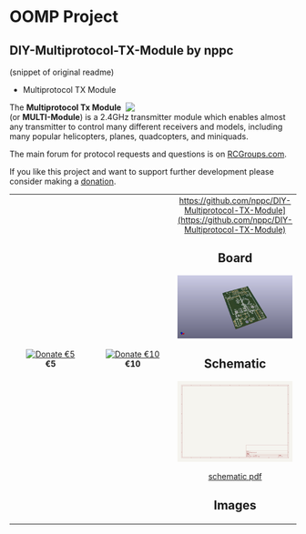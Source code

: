 # OOMP Project  
## DIY-Multiprotocol-TX-Module  by nppc  
  
(snippet of original readme)  
  
- Multiprotocol TX Module  
<img align="right" width=300 src="docs/images/multi.png" />  
  
The **Multiprotocol Tx Module** (or **MULTI-Module**) is a 2.4GHz transmitter module which enables almost any transmitter to control many different receivers and models, including many popular helicopters, planes, quadcopters, and miniquads.  
  
The main forum for protocol requests and questions is on [RCGroups.com](https://www.rcgroups.com/forums/showthread.php?2165676-DIY-Multiprotocol-TX-Module/page10000).  
  
If you like this project and want to support further development please consider making a [donation](docs/Donations.md).    
  
<table cellspacing=0>  
  <tr>  
    <td align=center width=200><a href="https://www.paypal.com/cgi-bin/webscr?cmd=_donations&business=VF2K9T23DRY56&lc=US&item_name=DIY%20Multiprotocol&currency_code=EUR&amount=5&bn=PP%2dDonationsBF%3abtn_donate_SM%2egif%3aNonHosted"><img src="docs/images/donate_button.png" border="0" name="submit" title="PayPal - Donate €5" alt="Donate €5"/></a><br><b>€5</b></td>  
    <td align=center width=200><a href="https://www.paypal.com/cgi-bin/webscr?cmd=_donations&business=VF2K9T23DRY56&lc=US&item_name=DIY%20Multiprotocol&currency_code=EUR&amount=10&bn=PP%2dDonationsBF%3abtn_donate_SM%2egif%3aNonHosted"><img src="docs/images/donate_button.png" border="0" name="submit" title="PayPal - Donate €10" alt="Donate €10"/></a><br><b>€10</b></td>  
    <td align=center width=200><a href="https://www.paypal.com/cgi-bin/webscr?cmd=_donations&business=VF2K9T23D  
  full source readme at [readme_src.md](readme_src.md)  
  
source repo at: [https://github.com/nppc/DIY-Multiprotocol-TX-Module](https://github.com/nppc/DIY-Multiprotocol-TX-Module)  
## Board  
  
[![working_3d.png](working_3d_600.png)](working_3d.png)  
## Schematic  
  
[![working_schematic.png](working_schematic_600.png)](working_schematic.png)  
  
[schematic pdf](working_schematic.pdf)  
## Images  
